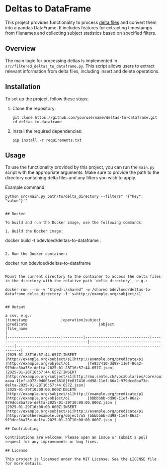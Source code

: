 # Deltas to DataFrame

This project provides functionality to process [delta files](https://github.com/lblod/delta-tutorial) and convert them into a pandas DataFrame. It includes features for extracting timestamps from filenames and collecting subject statistics based on specified filters.

## Overview

The main logic for processing deltas is implemented in `src/filtered_deltas_to_dataframe.py`. This script allows users to extract relevant information from delta files, including insert and delete operations.

## Installation

To set up the project, follow these steps:

1. Clone the repository:

   ```
   git clone https://github.com/yourusername/deltas-to-dataframe.git
   cd deltas-to-dataframe
   ```

2. Install the required dependencies:
   ```
   pip install -r requirements.txt
   ```

## Usage

To use the functionality provided by this project, you can run the `main.py` script with the appropriate arguments. Make sure to provide the path to the directory containing delta files and any filters you wish to apply.

Example command:

```
python src/main.py path/to/delta_directory --filters" '{"key": "value"}'"
```

```

## Docker

To build and run the Docker image, use the following commands:

1. Build the Docker image:

```

docker build -t bdevloed/deltas-to-dataframe .

```

2. Run the Docker container:

```

docker run bdevloed/deltas-to-dataframe

```

Mount the current directory to the container to access the delta files in the directory with the relative path `delta_directory`, e.g.:

```

    docker run --rm -v "$(pwd):/shared" -w /shared bdevloed/deltas-to-dataframe delta_directory -f 's=http://example.org/subject/s1'

```

## Output

a csv, e.g.:
|timestamp               |operation|subject                      |predicate                                |object                              |file_name                                                               |
|------------------------|---------|-----------------------------|-----------------------------------------|------------------------------------|------------------------------------------------------------------------|
|2025-01-28T16:57:44.657Z|INSERT   |http://example.org/subject/s1|http://example.org/predicate/p1          |http://example.org/object/o1        |fe837410-dd98-11ef-86a2-979dcc8ba73e-delta-2025-01-28T16:57:44.657Z.json|
|2025-01-28T16:57:44.657Z|INSERT   |http://example.org/subject/s1|http://mu.semte.ch/vocabularies/core/uuid|e94be4c0-aaaa-11ef-a972-0d005ce03818|fe837410-dd98-11ef-86a2-979dcc8ba73e-delta-2025-01-28T16:57:44.657Z.json|
|2025-01-29T10:00:00.000Z|DELETE   |http://example.org/subject/s1|http://example.org/predicate/p1          |http://example.org/object/o1        |bbbbbbb-dd98-11ef-86a2-979dcc8ba73e-delta-2025-01-29T10:00:00.000Z.json |
|2025-01-29T10:00:00.000Z|INSERT   |http://example.org/subject/s1|http://example.org/predicate/p1          |http://anotherexample.org/object/o5 |bbbbbbb-dd98-11ef-86a2-979dcc8ba73e-delta-2025-01-29T10:00:00.000Z.json |

## Contributing

Contributions are welcome! Please open an issue or submit a pull request for any improvements or bug fixes.

## License

This project is licensed under the MIT License. See the LICENSE file for more details.
```
